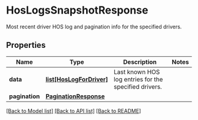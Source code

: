 # HosLogsSnapshotResponse

Most recent driver HOS log and pagination info for the specified drivers.
## Properties
Name | Type | Description | Notes
------------ | ------------- | ------------- | -------------
**data** | [**list[HosLogForDriver]**](HosLogForDriver.md) | Last known HOS log entries for the specified drivers. | 
**pagination** | [**PaginationResponse**](PaginationResponse.md) |  | 

[[Back to Model list]](../README.md#documentation-for-models) [[Back to API list]](../README.md#documentation-for-api-endpoints) [[Back to README]](../README.md)


